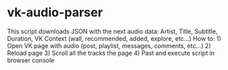 # vk-audio-parser

This script downloads JSON with the next audio data: Artist, Title, Subtitle, Duration, VK Context (wall, recommended, added, explore, etc...)
How to: 
      1) Open VK page with audio (post, playlist, messages, comments, etc...)
      2) Reload page 
      3) Scroll all the tracks the page 
      4) Past and execute script in browser console
